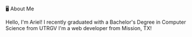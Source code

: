 🖥 About Me

Hello, I'm Ariel! I recently graduated with a Bachelor's Degree in Computer Science from UTRGV
I'm a web developer from Mission, TX!

<!---
argamez98/argamez98 is a ✨ special ✨ repository because its `README.md` (this file) appears on your GitHub profile.
You can click the Preview link to take a look at your changes.
--->
